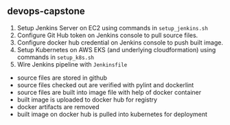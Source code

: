 ## devops-capstone

1. Setup Jenkins Server on EC2 using commands in `setup_jenkins.sh`
2. Configure Git Hub token on Jenkins console to pull source files.
3. Configure docker hub credential on Jenkins console to push built image.  
4. Setup Kubernetes on AWS EKS (and underlying cloudformation) using commands in `setup_k8s.sh`
5. Wire Jenkins pipeline with `Jenkinsfile` 
* source files are stored in github
* source files checked out are verified with pylint and dockerlint 
* source files are built into image file with help of docker container 
* built image is uploaded to docker hub for registry 
* docker artifacts are removed
* built image on docker hub is pulled into kubernetes for deployment
